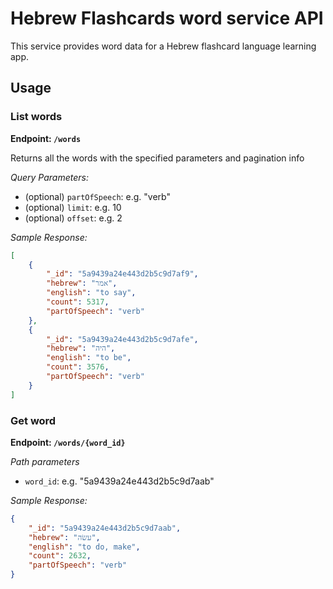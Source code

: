 # Hebrew Flashcards word service API

This service provides word data for a Hebrew flashcard language learning app.

## Usage

### List words

**Endpoint: `/words`**

Returns all the words with the specified parameters and pagination info

*Query Parameters:*
* (optional) `partOfSpeech`: e.g. "verb"
* (optional) `limit`: e.g. 10
* (optional) `offset`: e.g. 2

*Sample Response:*
```json
[
    {
        "_id": "5a9439a24e443d2b5c9d7af9",
        "hebrew": "אמר",
        "english": "to say",
        "count": 5317,
        "partOfSpeech": "verb"
    },
    {
        "_id": "5a9439a24e443d2b5c9d7afe",
        "hebrew": "היה",
        "english": "to be",
        "count": 3576,
        "partOfSpeech": "verb"
    }
]
```


### Get word

**Endpoint: `/words/{word_id}`**

*Path parameters*
* `word_id`: e.g. "5a9439a24e443d2b5c9d7aab"

*Sample Response:*

```json
{
    "_id": "5a9439a24e443d2b5c9d7aab",
    "hebrew": "עשׂה",
    "english": "to do, make",
    "count": 2632,
    "partOfSpeech": "verb"
}
```

